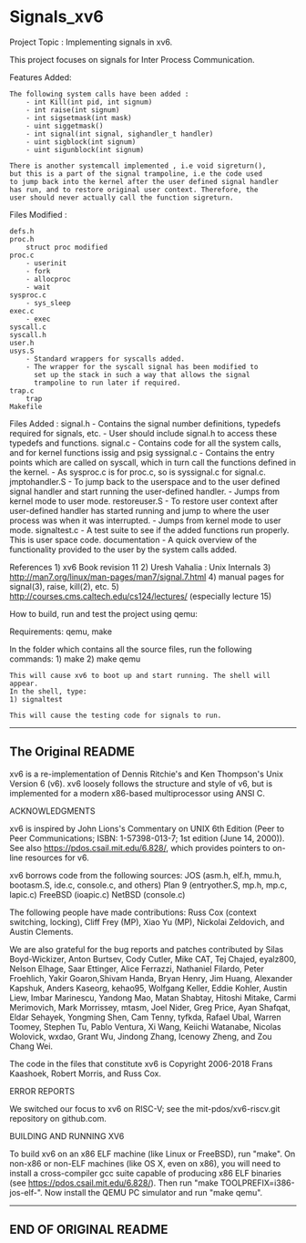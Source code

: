 # Signals_xv6

Project Topic : Implementing signals in xv6.

This project focuses on signals for Inter Process Communication.

Features Added:
	
	The following system calls have been added :
		- int Kill(int pid, int signum)
		- int raise(int signum)
		- int sigsetmask(int mask)
		- uint siggetmask()
		- int signal(int signal, sighandler_t handler)
		- uint sigblock(int signum)
		- uint sigunblock(int signum)
		
	There is another systemcall implemented , i.e void sigreturn(), 
	but this is a part of the signal trampoline, i.e the code used 
	to jump back into the kernel after the user defined signal handler 
	has run, and to restore original user context. Therefore, the 
	user should never actually call the function sigreturn.
	
	
Files Modified :

	defs.h
	proc.h
		struct proc modified
	proc.c
		- userinit
		- fork
		- allocproc
		- wait
	sysproc.c
		- sys_sleep
	exec.c
		- exec
	syscall.c
	syscall.h
	user.h
	usys.S
		- Standard wrappers for syscalls added.
		- The wrapper for the syscall signal has been modified to
		  set up the stack in such a way that allows the signal
		  trampoline to run later if required.
	trap.c
		trap
	Makefile
	
	
Files Added :
	signal.h
		- Contains the signal number definitions, typedefs required for 
		  signals, etc.
		- User should include signal.h to access these 
		  typedefs and functions.
	signal.c
		- Contains code for all the system calls, and for 
		  kernel functions issig and psig
	syssignal.c
		- Contains the entry points which are called on syscall,
		  which in turn call the functions defined in the kernel.
		- As sysproc.c is for proc.c, so is syssignal.c for signal.c.
	jmptohandler.S
		- To jump back to the userspace and to the user defined signal
		   handler and start running the user-defined handler.
		- Jumps from kernel mode to user mode. 
	restoreuser.S
		- To restore user context after user-defined handler has 
		  started running and jump to where the user process was
		  when it was interrupted.
		- Jumps from kernel mode to user mode.
	signaltest.c
		- A test suite to see if the added functions run properly. This is
		  user space code.
	documentation
		- A quick overview of the functionality provided to the user
		  by the system calls added.
	



References
	1) xv6 Book revision 11
	2) Uresh Vahalia : Unix Internals
	3) http://man7.org/linux/man-pages/man7/signal.7.html
	4) manual pages for signal(3), raise, kill(2), etc.
	5) http://courses.cms.caltech.edu/cs124/lectures/ (especially lecture 15)
	
	
How to build, run and test the project using qemu:

Requirements: qemu, make

In the folder which contains all the source files, run the following commands:
	1) make
	2) make qemu
	
	This will cause xv6 to boot up and start running. The shell will appear.
	In the shell, type:
	1) signaltest
	
	This will cause the testing code for signals to run.
	



----------------------------------------------------------------------------------
The Original README
----------------------------------------------------------------------------------

xv6 is a re-implementation of Dennis Ritchie's and Ken Thompson's Unix
Version 6 (v6).  xv6 loosely follows the structure and style of v6,
but is implemented for a modern x86-based multiprocessor using ANSI C.

ACKNOWLEDGMENTS

xv6 is inspired by John Lions's Commentary on UNIX 6th Edition (Peer
to Peer Communications; ISBN: 1-57398-013-7; 1st edition (June 14,
2000)). See also https://pdos.csail.mit.edu/6.828/, which
provides pointers to on-line resources for v6.

xv6 borrows code from the following sources:
    JOS (asm.h, elf.h, mmu.h, bootasm.S, ide.c, console.c, and others)
    Plan 9 (entryother.S, mp.h, mp.c, lapic.c)
    FreeBSD (ioapic.c)
    NetBSD (console.c)

The following people have made contributions: Russ Cox (context switching,
locking), Cliff Frey (MP), Xiao Yu (MP), Nickolai Zeldovich, and Austin
Clements.

We are also grateful for the bug reports and patches contributed by Silas
Boyd-Wickizer, Anton Burtsev, Cody Cutler, Mike CAT, Tej Chajed, eyalz800,
Nelson Elhage, Saar Ettinger, Alice Ferrazzi, Nathaniel Filardo, Peter
Froehlich, Yakir Goaron,Shivam Handa, Bryan Henry, Jim Huang, Alexander
Kapshuk, Anders Kaseorg, kehao95, Wolfgang Keller, Eddie Kohler, Austin
Liew, Imbar Marinescu, Yandong Mao, Matan Shabtay, Hitoshi Mitake, Carmi
Merimovich, Mark Morrissey, mtasm, Joel Nider, Greg Price, Ayan Shafqat,
Eldar Sehayek, Yongming Shen, Cam Tenny, tyfkda, Rafael Ubal, Warren
Toomey, Stephen Tu, Pablo Ventura, Xi Wang, Keiichi Watanabe, Nicolas
Wolovick, wxdao, Grant Wu, Jindong Zhang, Icenowy Zheng, and Zou Chang Wei.

The code in the files that constitute xv6 is
Copyright 2006-2018 Frans Kaashoek, Robert Morris, and Russ Cox.

ERROR REPORTS

We switched our focus to xv6 on RISC-V; see the mit-pdos/xv6-riscv.git
repository on github.com.

BUILDING AND RUNNING XV6

To build xv6 on an x86 ELF machine (like Linux or FreeBSD), run
"make". On non-x86 or non-ELF machines (like OS X, even on x86), you
will need to install a cross-compiler gcc suite capable of producing
x86 ELF binaries (see https://pdos.csail.mit.edu/6.828/).
Then run "make TOOLPREFIX=i386-jos-elf-". Now install the QEMU PC
simulator and run "make qemu".


----------------------------------------------------------------------------------
END OF ORIGINAL README
----------------------------------------------------------------------------------

